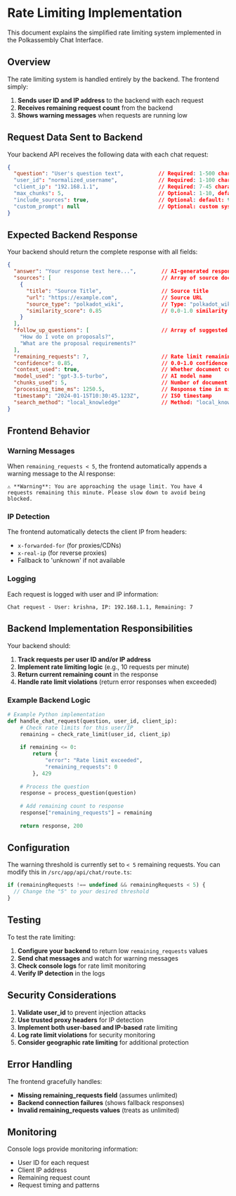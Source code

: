 # Rate Limiting Implementation

This document explains the simplified rate limiting system implemented in the Polkassembly Chat Interface.

## Overview

The rate limiting system is handled entirely by the backend. The frontend simply:

1. **Sends user ID and IP address** to the backend with each request
2. **Receives remaining request count** from the backend
3. **Shows warning messages** when requests are running low

## Request Data Sent to Backend

Your backend API receives the following data with each chat request:

```json
{
  "question": "User's question text",           // Required: 1-500 characters
  "user_id": "normalized_username",             // Required: 1-100 characters  
  "client_ip": "192.168.1.1",                   // Required: 7-45 characters
  "max_chunks": 5,                              // Optional: 1-10, default: 5
  "include_sources": true,                      // Optional: default: true
  "custom_prompt": null                         // Optional: custom system prompt
}
```

## Expected Backend Response

Your backend should return the complete response with all fields:

```json
{
  "answer": "Your response text here...",        // AI-generated response
  "sources": [                                   // Array of source documents
    {
      "title": "Source Title",                   // Source title
      "url": "https://example.com",              // Source URL
      "source_type": "polkadot_wiki",            // Type: "polkadot_wiki", "polkassembly", etc.
      "similarity_score": 0.85                   // 0.0-1.0 similarity score
    }
  ],
  "follow_up_questions": [                       // Array of suggested questions
    "How do I vote on proposals?",
    "What are the proposal requirements?"
  ],
  "remaining_requests": 7,                       // Rate limit remaining count
  "confidence": 0.85,                            // 0.0-1.0 confidence score
  "context_used": true,                          // Whether document context was used
  "model_used": "gpt-3.5-turbo",                 // AI model name
  "chunks_used": 5,                              // Number of document chunks used
  "processing_time_ms": 1250.5,                  // Response time in milliseconds
  "timestamp": "2024-01-15T10:30:45.123Z",       // ISO timestamp
  "search_method": "local_knowledge"             // Method: "local_knowledge", "web_search", etc.
}
```

## Frontend Behavior

### Warning Messages

When `remaining_requests < 5`, the frontend automatically appends a warning message to the AI response:

```
⚠️ **Warning**: You are approaching the usage limit. You have 4 requests remaining this minute. Please slow down to avoid being blocked.
```

### IP Detection

The frontend automatically detects the client IP from headers:
- `x-forwarded-for` (for proxies/CDNs)
- `x-real-ip` (for reverse proxies)
- Fallback to 'unknown' if not available

### Logging

Each request is logged with user and IP information:
```
Chat request - User: krishna, IP: 192.168.1.1, Remaining: 7
```

## Backend Implementation Responsibilities

Your backend should:

1. **Track requests per user ID and/or IP address**
2. **Implement rate limiting logic** (e.g., 10 requests per minute)
3. **Return current remaining count** in the response
4. **Handle rate limit violations** (return error responses when exceeded)

### Example Backend Logic

```python
# Example Python implementation
def handle_chat_request(question, user_id, client_ip):
    # Check rate limits for this user/IP
    remaining = check_rate_limit(user_id, client_ip)
    
    if remaining <= 0:
        return {
            "error": "Rate limit exceeded",
            "remaining_requests": 0
        }, 429
    
    # Process the question
    response = process_question(question)
    
    # Add remaining count to response
    response["remaining_requests"] = remaining
    
    return response, 200
```

## Configuration

The warning threshold is currently set to `< 5` remaining requests. You can modify this in `/src/app/api/chat/route.ts`:

```typescript
if (remainingRequests !== undefined && remainingRequests < 5) {
  // Change the "5" to your desired threshold
}
```

## Testing

To test the rate limiting:

1. **Configure your backend** to return low `remaining_requests` values
2. **Send chat messages** and watch for warning messages
3. **Check console logs** for rate limit monitoring
4. **Verify IP detection** in the logs

## Security Considerations

1. **Validate user_id** to prevent injection attacks
2. **Use trusted proxy headers** for IP detection
3. **Implement both user-based and IP-based** rate limiting
4. **Log rate limit violations** for security monitoring
5. **Consider geographic rate limiting** for additional protection

## Error Handling

The frontend gracefully handles:
- **Missing remaining_requests field** (assumes unlimited)
- **Backend connection failures** (shows fallback responses)  
- **Invalid remaining_requests values** (treats as unlimited)

## Monitoring

Console logs provide monitoring information:
- User ID for each request
- Client IP address  
- Remaining request count
- Request timing and patterns 